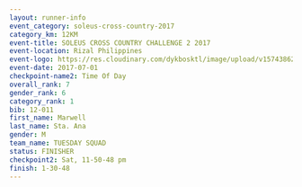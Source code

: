 ```yaml
---
layout: runner-info 
event_category: soleus-cross-country-2017 
category_km: 12KM 
event-title: SOLEUS CROSS COUNTRY CHALLENGE 2 2017 
event-location: Rizal Philippines 
event-logo: https://res.cloudinary.com/dykbosktl/image/upload/v1574386221/Logo/profile_photo_kq3r4d.jpg 
event-date: 2017-07-01 
checkpoint-name2: Time Of Day 
overall_rank: 7
gender_rank: 6
category_rank: 1
bib: 12-011
first_name: Marwell
last_name: Sta. Ana
gender: M
team_name: TUESDAY SQUAD
status: FINISHER
checkpoint2: Sat, 11-50-48 pm
finish: 1-30-48
---
```


